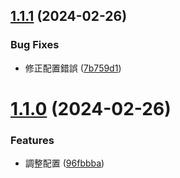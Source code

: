 ## [1.1.1](https://github-waynetsou85/WayneTsou85/mssc-jackson-example-master/compare/v1.1.0...v1.1.1) (2024-02-26)


### Bug Fixes

* 修正配置錯誤 ([7b759d1](https://github-waynetsou85/WayneTsou85/mssc-jackson-example-master/commit/7b759d161dd04c70245cf6da7ee73350567cfc0f))

# [1.1.0](https://github-waynetsou85/WayneTsou85/mssc-jackson-example-master/compare/v1.0.0...v1.1.0) (2024-02-26)


### Features

* 調整配置 ([96fbbba](https://github-waynetsou85/WayneTsou85/mssc-jackson-example-master/commit/96fbbba2304ba29f9ec714c20e2bd6f0b02ced64))
